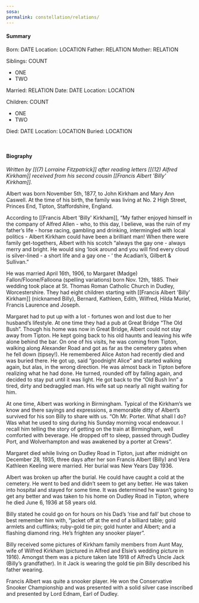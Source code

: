 ```yaml
---
sosa: 
permalink: constellation/relations/
---
```


#### Summary

Born: DATE
Location: LOCATION
Father: RELATION
Mother: RELATION

Siblings: COUNT

* ONE
* TWO

Married: RELATION
Date: DATE
Location: LOCATION

Children: COUNT

* ONE
* TWO

Died: DATE
Location: LOCATION
Buried: LOCATION

<br>

#### Biography

*Written by [[(7) Lorraine Fitzpatrick]] after reading letters [[(12) Alfred Kirkham]] received from his second cousin [[Francis Albert 'Billy' Kirkham]].*

Albert was born November 5th, 1877, to John Kirkham and Mary Ann Caswell.  At the time of his birth, the family was living at No. 2 High Street, Princes End, Tipton, Staffordshire, England.

According to [[Francis Albert 'Billy' Kirkham]], “My father enjoyed himself in the company of Alfred Allen - who, to this day, I believe, was the ruin of my father’s life - horse racing, gambling and drinking, intermingled with local politics - Albert Kirkham could have been a brilliant man!  When there were family get-togethers, Albert with his scotch “always the gay one - always merry and bright.  He would sing ‘look around and you will find every cloud is silver-lined - a short life and a gay one - ‘ the Acadian’s, Gilbert & Sullivan.”  

He was married April 16th, 1906, to Margaret (Madge) Fallon/Floone/Falloona (spelling variations) born Nov. 12th, 1885.  Their wedding took place at St. Thomas Roman Catholic Church in Dudley, Worcestershire.  They had eight children starting with [[Francis Albert 'Billy' Kirkham]] (nicknamed Billy), Bernard, Kathleen, Edith, Wilfred, Hilda Muriel, Francis Laurence and Joseph.

Margaret had to put up with a lot - fortunes won and lost due to her husband’s lifestyle. At one time they had a pub at Great Bridge “The Old Bush”.  Though his home was now in Great Bridge, Albert could not stay away from Tipton.  He kept going back to his old haunts and leaving his wife alone behind the bar.  On one of his visits, he was coming from Tipton, walking along Alexander Road and got as far as the cemetery gates when he fell down (tipsey!).  He remembered Alice Aston had recently died and was buried there.  He got up, said “goodnight Alice” and started walking again, but alas, in the wrong direction.  He was almost back in Tipton before realizing what he had done.  He turned, rounded off by falling again, and decided to stay put until it was light.  He got back to the “Old Bush Inn” a tired, dirty and bedraggled man.  His wife sat up nearly all night waiting for him.  

At one time, Albert was working in Birmingham.  Typical of the Kirkham’s we know and there sayings and expressions, a memorable ditty of Albert’s survived for his son Billy to share with us.   “Oh Mr. Porter.  What shall I do?  Was what he used to sing during his Sunday morning vocal endeavour.  I recall him telling the story of getting on the train at Birmingham, well comforted with beverage.  He dropped off to sleep, passed through Dudley Port, and Wolverhampton and was awakened by a porter at Crews”.  

Margaret died while living on Dudley Road in Tipton, just after midnight on December 28, 1935, three days after her son Francis Albert (Billy) and Vera Kathleen Keeling were married.  Her burial was New Years Day 1936.  

Albert was broken up after the burial.  He could have caught a cold at the cemetery.  He went to bed and didn’t seem to get any better.  He was taken into hospital and stayed for some time.  It was determined he wasn’t going to get any better and was taken to his home on Dudley Road in Tipton, where he died June 6, 1936 at 58 years old.  

Billy stated he could go on for hours on his Dad’s ‘rise and fall’ but chose to best remember him with, “jacket off at the end of a billiard table; gold armlets and cufflinks; ruby-gold tie pin; gold hunter and Albert; and a flashing diamond ring.  He’s frighten any snooker player”.  

Billy received some pictures of Kirkham family members from Aunt May, wife of Wilfred Kirkham (pictured in Alfred and Elsie’s wedding picture in 1916).  Amongst them was a picture taken late 1918 of Alfred’s Uncle Jack (Billy’s grandfather).  In it Jack is wearing the gold tie pin Billy described his father wearing.

Francis Albert was quite a snooker player.  He won the Conservative Snooker Championship and was presented with a solid silver case inscribed and presented by Lord Ednam, Earl of Dudley.
